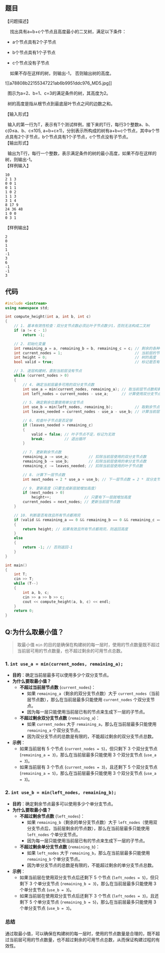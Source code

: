 ## 题目
【问题描述】

    找出具有a+b+c个节点且高度最小的二叉树，满足以下条件：

  

- a个节点具有2个子节点
    
- b个节点具有1个子节点
    
- c个节点没有子节点
    


    如果不存在这样的树，则输出-1， 否则输出树的高度。

![[a78808b22155347221ab6b9951ddc976_MD5.jpg]]

  
  图示为a=2、b=1、c=3的满足条件的树，其高度为2。  

  树的高度是指从根节点到最底层叶节点之间的边数之和。

  

【输入形式】

  输入的第一行为T，表示有T个测试样例，接下来的T行，每行3个整数a、b、c(0≤a、b、c≤105, a+b+c≥1)，分别表示所构成的树有a+b+c个节点，其中a个节点具有2个子节点，b个节点具有1个子节点，c个节点没有子节点。  
【输出形式】

  输出为T行，每行一个整数，表示满足条件的树的最小高度，如果不存在这样的树，则输出-1。  
【样例输入】

```
10
2 1 3
0 0 1
0 1 1
1 0 2
1 1 3
3 1 4
8 17 9
24 36 48
1 0 0
0 3 1
```

【样例输出】

```
2
0
1
1
-1
3
6
-1
-1
3
```
## 代码
```cpp
#include <iostream>
using namespace std;

int compute_height(int a, int b, int c)
{
    // 1. 基本有效性检查：双分支节点数必须比叶子节点数少1，否则无法构成二叉树
    if (a != c - 1)
        return -1;

    // 2. 初始化变量
    int remaining_a = a, remaining_b = b, remaining_c = c; // 剩余的各种类型的节点数
    int current_nodes = 1;                                 // 当前层的节点数，初始为根节点
    int height = 0;                                        // 树的高度
    bool valid = true;                                     // 标记是否有效

    // 3. 逐层构建树，直到当前层没有节点
    while (current_nodes > 0)
    {
        // 4. 确定当前层最多可用的双分支节点数
        int use_a = min(current_nodes, remaining_a); // 取当前层节点数和剩余双分支节点数中的较小值
        int left_nodes = current_nodes - use_a;      // 计算使用双分支节点后，当前层剩余的节点数

        // 5. 确定剩余位置使用单分支节点
        int use_b = min(left_nodes, remaining_b);          // 取剩余节点数和剩余单分支节点数中的较小值
        int leaves_needed = current_nodes - use_a - use_b; // 计算当前层还需要多少个叶子节点

        // 6. 检查叶子节点是否足够
        if (leaves_needed > remaining_c)
        {
            valid = false; // 叶子节点不足，标记为无效
            break;         // 退出循环
        }

        // 7. 更新剩余节点数
        remaining_a -= use_a;         // 扣除当前层使用的双分支节点数
        remaining_b -= use_b;         // 扣除当前层使用的单分支节点数
        remaining_c -= leaves_needed; // 扣除当前层使用的叶子节点数

        // 8. 计算下一层节点数
        int next_nodes = 2 * use_a + use_b; // 下一层节点数 = 2 * 双分支节点数 + 单分支节点数

        // 9. 更新高度（只要生成新层就增加高度）
        if (next_nodes > 0)
            height++;               // 只要有下一层就增加高度
        current_nodes = next_nodes; // 更新当前层节点数
    }

    // 10. 判断是否有效且所有节点都用完
    if (valid && remaining_a == 0 && remaining_b == 0 && remaining_c == 0)
    {
        return height; // 如果有效且所有节点都用完，则返回高度
    }
    else
    {
        return -1; // 否则返回-1
    }
}

int main()
{
    int T;
    cin >> T;
    while (T--)
    {
        int a, b, c;
        cin >> a >> b >> c;
        cout << compute_height(a, b, c) << endl;
    }
    return 0;
}
```

##  Q:为什么取最小值？
>取最小值 `min` 的目的是确保在构建树的每一层时，使用的节点数量既不超过当前层可用的节点数量，也不超过剩余的可用节点总数。

### 1. `int use_a = min(current_nodes, remaining_a);`

*   **目的**：确定当前层最多可以使用多少个双分支节点。
*   **为什么要取最小值？**
    *   **不超过当前层节点数** (`current_nodes`)：
        *   如果 `remaining_a`（剩余的双分支节点数）大于 `current_nodes`（当前层节点数），那么在当前层最多只能使用 `current_nodes` 个双分支节点。
        *   因为每一层只能使用当前层已有的节点来生成下一层的子节点。
    *   **不超过剩余双分支节点数** (`remaining_a`)：
        *   如果 `current_nodes` 大于 `remaining_a`，那么在当前层最多只能使用 `remaining_a` 个双分支节点。
        *   因为双分支节点的总数是有限的，不能超过剩余的双分支节点总数。
*   **示例**：
    *   如果当前层有 5 个节点 (`current_nodes = 5`)，但只剩下 3 个双分支节点 (`remaining_a = 3`)，那么在当前层最多只能使用 3 个双分支节点 (`use_a = 3`)。
    *   如果当前层有 3 个节点 (`current_nodes = 3`)，且还剩下 5 个双分支节点 (`remaining_a = 5`)，那么在当前层最多只能使用 3 个双分支节点 (`use_a = 3`)。

### 2. `int use_b = min(left_nodes, remaining_b);`

*   **目的**：确定剩余节点最多可以使用多少个单分支节点。
*   **为什么要取最小值？**
    *   **不超过剩余节点数** (`left_nodes`)：
        *   如果 `remaining_b`（剩余的单分支节点数）大于 `left_nodes`（使用双分支节点后，当前层剩余的节点数），那么在当前层最多只能使用 `left_nodes` 个单分支节点。
        *   因为每一层只能使用当前层已有的节点来生成下一层的子节点。
    *   **不超过剩余单分支节点数** (`remaining_b`)：
        *   如果 `left_nodes` 大于 `remaining_b`，那么在当前层最多只能使用 `remaining_b` 个单分支节点。
        *   因为单分支节点的总数是有限的，不能超过剩余的单分支节点总数。
*   **示例**：
    *   如果当前层在使用双分支节点后还剩下 5 个节点 (`left_nodes = 5`)，但只剩下 3 个单分支节点 (`remaining_b = 3`)，那么在当前层最多只能使用 3 个单分支节点 (`use_b = 3`)。
    *   如果当前层在使用双分支节点后还剩下 3 个节点 (`left_nodes = 3`)，且还剩下 5 个单分支节点 (`remaining_b = 5`)，那么在当前层最多只能使用 3 个单分支节点 (`use_b = 3`)。

### 总结
通过取最小值，可以确保在构建树的每一层时，使用的节点数量是合理的，既不超过当前层可用的节点数量，也不超过剩余的可用节点总数，从而保证构建过程的有效性。